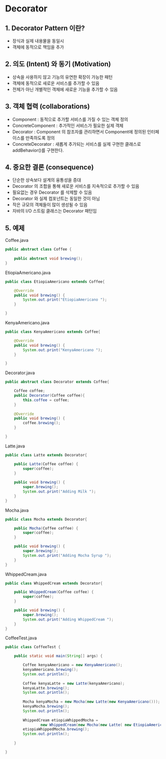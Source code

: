 # Decorator
## 1. Decorator Pattern 이란?
- 장식과 실제 내용물을 동일시
- 객체에 동적으로 책임을 추가

## 2. 의도 (Intent) 와 동기 (Motivation)
- 상속을 사용하지 않고 기능의 유연한 확장이 가능한 패턴
- 객체에 동적으로 새로운 서비스를 추가할 수 있음
- 전체가 아닌 개별적인 객체에 새로운 기능을 추가할 수 있음

## 3. 객체 협력 (collaborations)
- Component : 동적으로 추가할 서비스를 가질 수 있는 객체 정의
- ConcreteComponent : 추가적인 서비스가 필요한 실제 객체
- Decorator : Component 의 참조자를 관리하면서 Component에 정의된 인터페이스를 만족하도록 정의
- ConcreteDecorator : 새롭게 추가되는 서비스를 실제 구현한 클래스로 addBehavior()를 구현한다.

## 4. 중요한 결론 (consequence)
- 단순한 상속보다 설계의 융통성을 증대
- Decorator 의 조합을 통해 새로운 서비스를 지속적으로 추가할 수 있음
- 필요없는 경우 Decorator 를 삭제할 수 있음
- Decorator 와 실제 컴포넌트는 동일한 것이 아님
- 작은 규모의 객체들이 많이 생성될 수 있음
- 자바의 I/O 스트림 클래스는 Decorator 패턴임

## 5. 예제
Coffee.java
```java
public abstract class Coffee {
	
	public abstract void brewing();
}

```
EtiopiaAmericano.java
```java
public class EtiopiaAmericano extends Coffee{

	@Override
	public void brewing() {
		System.out.print("EtiopiaAmericano ");
	}

}
```
KenyaAmericano.java
```java
public class KenyaAmericano extends Coffee{

	@Override
	public void brewing() {
		System.out.print("KenyaAmericano ");
	}

}

```
Decorator.java
```java
public abstract class Decorator extends Coffee{

	Coffee coffee;
	public Decorator(Coffee coffee){
		this.coffee = coffee;
	}
	
	@Override
	public void brewing() {
		coffee.brewing();
	}

}
```
Latte.java
```java
public class Latte extends Decorator{

	public Latte(Coffee coffee) {
		super(coffee);
	}
	
	public void brewing() {
		super.brewing();
		System.out.print("Adding Milk ");
	}
}

```
Mocha.java
```java
public class Mocha extends Decorator{

	public Mocha(Coffee coffee) {
		super(coffee);
	}

	public void brewing() {
		super.brewing();
		System.out.print("Adding Mocha Syrup ");
	}
}

```
WhippedCream.java
```java
public class WhippedCream extends Decorator{

	public WhippedCream(Coffee coffee) {
		super(coffee);
	}

	public void brewing() {
		super.brewing();
		System.out.print("Adding WhippedCream ");
	}
}

```
CoffeeTest.java
```java
public class CoffeeTest {

	public static void main(String[] args) {

		Coffee kenyaAmericano = new KenyaAmericano();
		kenyaAmericano.brewing();
		System.out.println();
		
		Coffee kenyaLatte = new Latte(kenyaAmericano);
		kenyaLatte.brewing();
		System.out.println();
		
		Mocha kenyaMocha = new Mocha(new Latte(new KenyaAmericano()));
		kenyaMocha.brewing();
		System.out.println();
		
		WhippedCream etiopiaWhippedMocha = 
				new WhippedCream(new Mocha(new Latte( new EtiopiaAmericano())));
		etiopiaWhippedMocha.brewing();
		System.out.println();
		
	}

}
```
